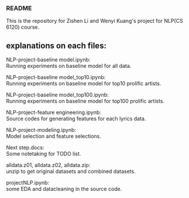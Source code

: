 ### README

This is the repository for Zishen Li and Wenyi Kuang's project for NLP(CS 6120) course.

## explanations on each files:
NLP-project-baseline model.ipynb:     
Running experiments on baseline model for all data.
     
NLP-project-baseline model_top10.ipynb:    
Running experiments on baseline model for top10 prolific artists.
      
NLP-project-baseline model_top100.ipynb:   
Running experiments on baseline model for top100 prolific artists.
      
NLP-project-feature engineering.ipynb:    
Source codes for generating features for each lyrics data.
      
NLP-project-modeling.ipynb:     
Model selection and feature selections.    

Next step.docs:    
Some notetaking for TODO list.     

alldata.z01, alldata.z02, alldata.zip:    
unzip to get original datasets and combined datasets.    

projectNLP.ipynb:     
some EDA and datacleaning in the source code.    